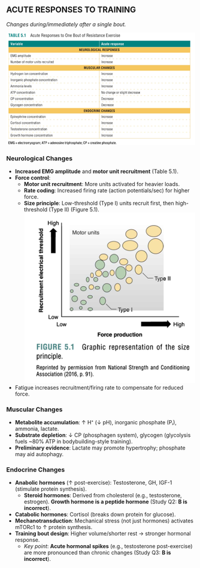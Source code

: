 ## ACUTE RESPONSES TO TRAINING  
*Changes during/immediately after a single bout.*  

![alt text](img/acute_response.png)

### Neurological Changes  
- **Increased EMG amplitude** and **motor unit recruitment** (Table 5.1).  
- **Force control**:  
  - **Motor unit recruitment**: More units activated for heavier loads.  
  - **Rate coding**: Increased firing rate (action potentials/sec) for higher force.  
  - **Size principle**: Low-threshold (Type I) units recruit first, then high-threshold (Type II) (Figure 5.1).  
  ![alt text](img/size_principle.png)
- Fatigue increases recruitment/firing rate to compensate for reduced force.  


### Muscular Changes  
- **Metabolite accumulation**: ↑ H⁺ (↓ pH), inorganic phosphate (Pᵢ), ammonia, lactate.  
- **Substrate depletion**: ↓ CP (phosphagen system), glycogen (glycolysis fuels ~80% ATP in bodybuilding-style training).  
- **Preliminary evidence**: Lactate may promote hypertrophy; phosphate may aid autophagy.  

### Endocrine Changes  
- **Anabolic hormones** (↑ post-exercise): Testosterone, GH, IGF-1 (stimulate protein synthesis).  
  - **Steroid hormones**: Derived from cholesterol (e.g., testosterone, estrogen). **Growth hormone is a peptide hormone** (Study Q2: **B is incorrect**).  
- **Catabolic hormones**: Cortisol (breaks down protein for glucose).  
- **Mechanotransduction**: Mechanical stress (not just hormones) activates mTORc1 to ↑ protein synthesis.  
- **Training bout design**: Higher volume/shorter rest → stronger hormonal response.  
  - *Key point*: **Acute hormonal spikes** (e.g., testosterone post-exercise) are more pronounced than chronic changes (Study Q3: **B is incorrect**).  
  
